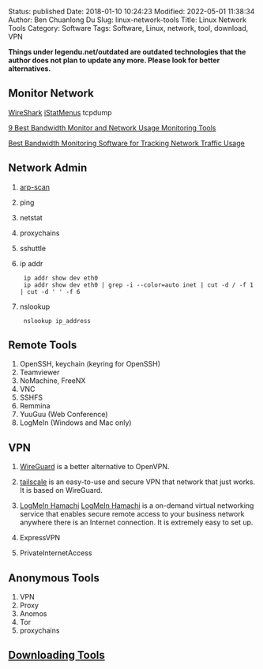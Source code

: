 Status: published
Date: 2018-01-10 10:24:23
Modified: 2022-05-01 11:38:34
Author: Ben Chuanlong Du
Slug: linux-network-tools
Title: Linux Network Tools
Category: Software
Tags: Software, Linux, network, tool, download, VPN

**Things under legendu.net/outdated are outdated technologies that the author does not plan to update any more. Please look for better alternatives.**


## Monitor Network
[WireShark](https://www.wireshark.org/)
[iStatMenus](https://bjango.com/mac/istatmenus/)
tcpdump


[9 Best Bandwidth Monitor and Network Usage Monitoring Tools](https://www.dnsstuff.com/bandwidth-monitor)

[Best Bandwidth Monitoring Software for Tracking Network Traffic Usage](https://www.netadmintools.com/bandwidth-monitor/)


## Network Admin  

1. [arp-scan](http://www.legendu.net/misc/blog/tips-on-arp-scan)
2. ping
3. netstat
4. proxychains
5. sshuttle
4. ip addr

        ip addr show dev eth0
        ip addr show dev eth0 | grep -i --color=auto inet | cut -d / -f 1 | cut -d ' ' -f 6

5. nslookup

        nslookup ip_address


## Remote Tools

1. OpenSSH, keychain (keyring for OpenSSH)
0. Teamviewer
5. NoMachine, FreeNX
2. VNC
3. SSHFS
4. Remmina
6. YuuGuu (Web Conference)
7. LogMeIn (Windows and Mac only)

## VPN

1. [WireGuard](https://www.wireguard.com/) is a better alternative to OpenVPN.

2. [tailscale](https://tailscale.com/)
    is an easy-to-use and secure VPN that network that just works.
    It is based on WireGuard.

2. [LogMeIn Hamachi](https://www.vpn.net/)
    [LogMeIn Hamachi](https://www.vpn.net/) 
    is a on-demand virtual networking service 
    that enables secure remote access to your business network 
    anywhere there is an Internet connection.
    It is extremely easy to set up.

4. ExpressVPN

5. PrivateInternetAccess

## Anonymous Tools
1. VPN
2. Proxy
3. Anomos
4. Tor
5. proxychains 

## [Downloading Tools](http://www.legendu.net/misc/blog/downloading-tools/)

